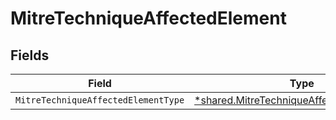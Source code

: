 # MitreTechniqueAffectedElement


## Fields

| Field                                                                                                 | Type                                                                                                  | Required                                                                                              | Description                                                                                           |
| ----------------------------------------------------------------------------------------------------- | ----------------------------------------------------------------------------------------------------- | ----------------------------------------------------------------------------------------------------- | ----------------------------------------------------------------------------------------------------- |
| `MitreTechniqueAffectedElementType`                                                                   | [*shared.MitreTechniqueAffectedElementType](../../models/shared/mitretechniqueaffectedelementtype.md) | :heavy_minus_sign:                                                                                    | N/A                                                                                                   |
